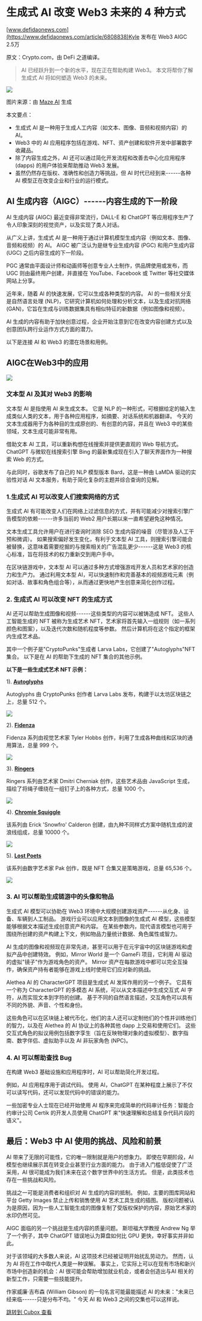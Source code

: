 生成式 AI 改变 Web3 未来的 4 种方式
========================

[www.defidaonews.com](https://www.defidaonews.com/article/6808838)Kyle 发布在 Web3 AIGC 2.5万

原文：Crypto.com，由 DeFi 之道编译。
> AI 已经跃升到一个新的水平，现在正在帮助构建 Web3。 本文将帮你了解生成式 AI 将如何塑造 Web3 的未来。

![](https://image.cubox.pro/article/2023040610331192688/15325.jpg?imageMogr2/quality/90/ignore-error/1)

图片来源：由 [Maze AI](https://maze.guru/create) 生成

本文要点：

* 生成式 AI 是一种用于生成人工内容（如文本、图像、音频和视频内容）的 AI。
* Web3 中的 AI 应用程序包括在游戏、NFT、资产创建和软件开发中部署数字收藏品。
* 除了内容生成之外，AI 还可以通过简化开发流程和改善去中心化应用程序 (dapps) 的用户体验来帮助推动 Web3 发展。
* 虽然仍然存在版权、准确性和创造力等挑战，但 AI 时代已经到来------各种 AI 模型正在改变企业和行业的运行模式。

AI 生成内容（AIGC）------内容生成的下一阶段
----------------------------

AI 生成内容 (AIGC) 最近变得非常流行，DALL-E 和 ChatGPT 等应用程序生产了令人印象深刻的视觉资产，以及实现了类人对话。

从广义上讲，生成式 AI 是一种用于通过计算机模型生成内容（例如文本、图像、音频和视频）的 AI。 AIGC 被广泛认为是继专业生成内容 (PGC) 和用户生成内容 (UGC) 之后内容生成的下一阶段。

PGC 通常由平面设计师和动画师等创意专业人士制作，供品牌使用或发布，而 UGC 则由最终用户创建，并直接在 YouTube、Facebook 或 Twitter 等社交媒体网站上分享。

近年来，随着 AI 的快速发展，它可以生成各种类型的内容。 AI 的一些相关分支是自然语言处理 (NLP)，它研究计算机如何处理和分析文本，以及生成对抗网络 (GAN)，它旨在生成与训练数据集具有相似特征的新数据（例如图像和视频）。

AI 生成的内容有助于加快创意过程，企业开始注意到它在改变内容创建方式以及创意团队跨行业运作方式方面的潜力。

以下是连接 AI 和 Web3 的潜在场景和用例。

AIGC在Web3中的应用
-------------

![](https://image.cubox.pro/article/2023040610331174646/81423.jpg?imageMogr2/quality/90/ignore-error/1)

### 文本型 AI 及其对 Web3 的影响

文本型 AI 是指使用 AI 来生成文本。 它是 NLP 的一种形式，可根据给定的输入生成类似人类的文本，用于各种应用程序，如摘要、对话系统和机器翻译。 今天的文本生成器用于为各种目的生成原创的、有创意的内容，并且在 Web3 中的某些领域，文本生成可能非常有用。

借助文本 AI 工具，可以重新构想在线搜索并提供更直观的 Web 导航方式。 ChatGPT 与微软在线搜索引擎 Bing 的最新集成现在引入了聊天界面作为一种搜索 Web 的方式。

与此同时，谷歌发布了自己的 NLP 模型版本 Bard，这是一种由 LaMDA 驱动的实验性对话 AI 文本服务，有助于简化复杂的主题并综合查询的见解。

### 1.生成式 AI 可以改变人们搜索网络的方式

生成式 AI 有可能改变人们在网络上过滤信息的方式，并有可能减少对搜索引擎广告模型的依赖------许多当前的 Web2 用户长期以来一直希望避免这种情况。

文本生成工具允许用户在进行查询时消除 SEO 生成内容的噪音（尽管涉及人工干预和微调）。 如果搜索偏好发生变化，有利于文本型 AI 工具，则搜索引擎可能会被替换，这意味着需要挖掘的与搜索相关的广告混乱更少------这是 Web3 的核心标准，旨在将技术的权力重新交到用户手中。

在区块链游戏中，文本型 AI 可以通过多种方式增强游戏开发人员和艺术家的创造力和生产力。 通过利用文本型 AI，可以快速制作和完善基本的视频游戏元素（例如对话、故事和角色组合等），从而通过更快地产生创意来简化创作过程。

### 2. 生成式 AI 可以改变 NFT 的生成方式

AI 还可以帮助生成图像和视频------这些类型的内容可以被铸造成 NFT。 这些人工智能生成的 NFT 被称为生成艺术 NFT，艺术家将首先输入一组规则（如一系列颜色和图案），以及迭代次数和随机程度等参数。 然后计算机将在这个指定的框架内生成艺术品。

其中一个例子是"CryptoPunks"生成者 Larva Labs，它创建了"Autoglyphs"NFT 集合。 以下是在 AI 的帮助下生成的 NFT 集合的其他示例。

**以下是一些生成式艺术 NFT 示例：**

1). **[Autoglyphs](https://opensea.io/collection/autoglyphs)**

Autoglyphs 由 CryptoPunks 创作者 Larva Labs 发布，构建于以太坊区块链之上，总量 512 个。

![](https://image.cubox.pro/article/2023040610331119162/58578.jpg?imageMogr2/quality/90/ignore-error/1)

2). **[Fidenza](https://opensea.io/collection/fidenza-by-tyler-hobbs)**

Fidenza 系列由视觉艺术家 Tyler Hobbs 创作，利用了生成各种曲线和区块的通用算法，总量 999 个。

![](https://image.cubox.pro/article/2023040610331140060/40516.jpg?imageMogr2/quality/90/ignore-error/1)

3). **[Ringers](https://opensea.io/collection/ringers-by-dmitri-cherniak)**

Ringers 系列由艺术家 Dmitri Cherniak 创作，这些艺术品由 JavaScript 生成，描绘了将绳子缠绕在一组钉子上的各种方式，总量 1000 个。

![](https://image.cubox.pro/article/2023040610331163007/79818.jpg?imageMogr2/quality/90/ignore-error/1)

4). **[Chromie Squiggle](https://opensea.io/collection/chromie-squiggle-by-snowfro)**

该系列由 Erick 'Snowfro' Calderon 创建，由九种不同样式方案中随机生成的波浪线组成，总量 10000 个。

![](https://image.cubox.pro/article/2023040610331197807/64879.jpg?imageMogr2/quality/90/ignore-error/1)

5). **[Lost Poets](https://opensea.io/collection/lostpoets)**

该系列由数字艺术家 Pak 创作，既是 NFT 合集又是策略游戏，总量 65,536 个。

![](https://image.cubox.pro/article/2023040610331165228/34754.jpg?imageMogr2/quality/90/ignore-error/1)

### 3. AI 可以帮助生成链游中的头像和物品

生成式 AI 模型可以协助在 Web3 环境中大规模创建游戏资产------从化身、设备、车辆到人工制品。 游戏行业可以应用文本到图像的生成式 AI 模型，这些模型能够根据文本描述生成创意资产和内容。 在某些参数内，现代语言模型也可用于围绕所创建的资产构建上下文，例如物品力量统计数据、角色属性或智力。

AI 生成的图像和视频现在非常先进，甚至可以用于在元宇宙中的区块链游戏和虚拟产品中创建特效。 例如，Mirror World 是一个 GameFi 项目，它利用 AI 驱动的虚拟"镜子"作为游戏角色的资产。 Mirror 资产在每款游戏中都可以完全互操作，确保资产持有者能够在游戏上线时使用它们应对新的挑战。

Alethea AI 的 CharacterGPT 项目是生成式 AI 发挥作用的另一个例子。 它具有一个称为 CharacterGPT 的多模态 AI 系统，可以从文本描述中生成交互式 AI 字符，从而实现文本到字符的创建。 基于不同的自然语言描述，交互角色可以具有不同的外貌、声音、个性和身份。

这些角色可以在区块链上被代币化，他们的主人还可以定制他们的个性并训练他们的智力，以及在 Alethea 的 AI 协议上的各种其他 dapp 上交易和使用它们。 这些交互式角色的拟议用例包括数字孪生（旨在反映物理对象的虚拟模型）、数字指南、数字伴侣、虚拟助手以及 AI 非玩家角色 (NPC)。

### 4. AI 可以帮助查找 Bug

在构建 Web3 基础设施和应用程序时，AI 可以帮助简化开发过程。

例如，AI 应用程序用于调试代码。 使用 AI，ChatGPT 在某种程度上展示了不仅可以读写代码，还可以发现代码中的错误的能力。

一些加密专业人士现在已经开始使用 AI 程序来完成简单的代码审计任务：智能合约审计公司 Certik 的开发人员使用 ChatGPT 来"快速理解和总结复杂代码片段的语义"。

最后：Web3 中 AI 使用的挑战、风险和前景
------------------------

AI 带来了无限的可能性，它的唯一限制就是用户的想象力。 即使在早期阶段，AI 模型也继续展示其在转变企业甚至行业方面的能力。 由于进入门槛低促使了广泛采用，AI 很可能成为我们未来在这个数字世界中的生活方式。 但是，此类技术也存在一些挑战和风险。

挑战之一可能是消费者和组织对 AI 生成的内容的抵制。 例如，主要的图库网站和平台 Getty Images 禁止上传和销售使用 AI 艺术工具生成的插图。 版权问题被认为是原因，因为一些人工智能生成的图像复制了受版权保护的内容，原始艺术家的水印仍然可见。

AIGC 面临的另一个挑战是生成内容的质量问题。 斯坦福大学教授 Andrew Ng 举了一个例子，其中 ChatGPT 错误地认为算盘如何比 GPU 更快，幸好事实并非如此。

对于该领域的大多数人来说，AI 这项技术已经被证明开始扰乱劳动力。 然而，认为 AI 将在工作中取代人类是一种误解。 事实上，它实际上可以在现有市场和新兴市场中创造新的机会：AI 很可能会帮助增加就业机会，或者会创造出与AI 相关的新型工作，只需要一些技能提升。

作家威廉·吉布森 (William Gibson) 的一句名言可能最能描述 AI 的未来："未来已经来临------只是分布不均。" 今天 AI 和 Web3 之间的交集也可以这样说。

[跳转到 Cubox 查看](https://cubox.pro/my/card?id=7043479916393791667)
